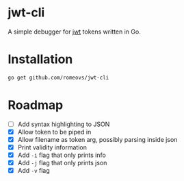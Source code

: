 # jwt-cli

A simple debugger for [jwt][jwt] tokens written in Go.

# Installation

```sh
go get github.com/romeovs/jwt-cli
```

# Roadmap

- [ ] Add syntax highlighting to JSON
- [x] Allow token to be piped in
- [x] Allow filename as token arg, possibly parsing inside json
- [x] Print validity information
- [x] Add `-i` flag that only prints info
- [x] Add `-j` flag that only prints json
- [x] Add `-v` flag

[jwt]: https://jwt.io
